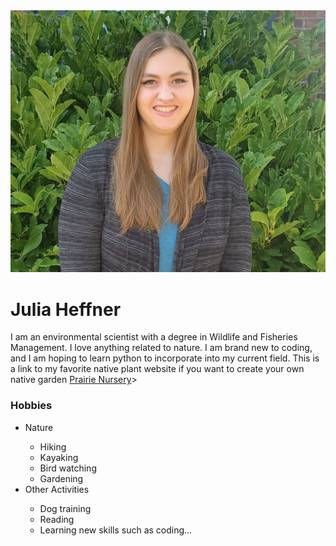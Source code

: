 <img src="Bio_Photo.png">
<h1> Julia Heffner </h1>
    <p> I am an environmental scientist with a degree in Wildlife and Fisheries Management. I love anything related to nature. I am brand new to coding, and I am hoping to learn python to incorporate into my current field. This is a link to my favorite native plant website if you want to create your own native garden <a href="https://www.prairienursery.com/" target="_blank">Prairie Nursery</a>> 
    </p>
<h3> Hobbies </h3>
    <ul>
        <li> Nature </li>
            <ul>
             <li> Hiking </li>
             <li> Kayaking </li>
             <li> Bird watching </li>
             <li> Gardening </li>
            </ul>
        <li> Other Activities </li>
            <ul>
             <li> Dog training </li>
             <li> Reading </li>
             <li> Learning new skills such as coding... </li>
            </ul>
    </ul>

